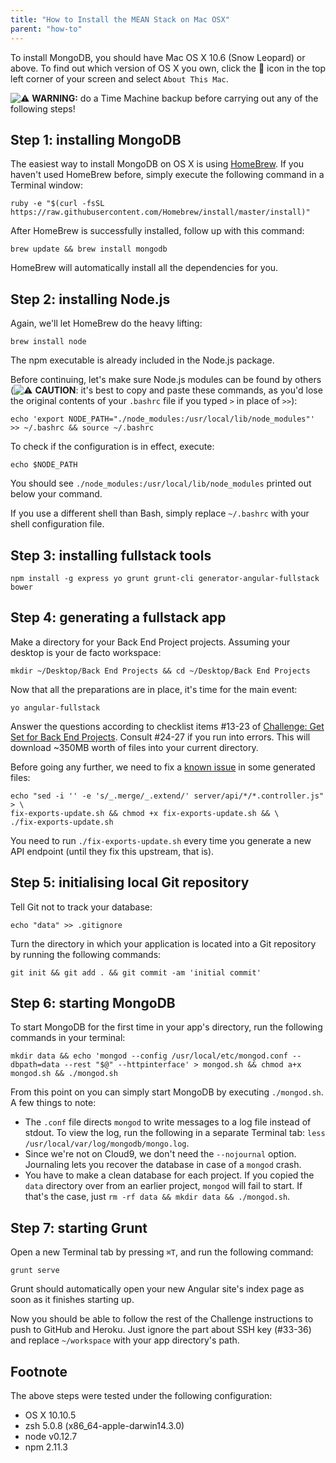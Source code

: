 ```yaml
---
title: "How to Install the MEAN Stack on Mac OSX"
parent: "how-to"
---
```


To install MongoDB, you should have Mac OS X 10.6 (Snow Leopard) or above. To find out which version of OS X you own, click the  icon in the top left corner of your screen and select `About This Mac`.

![:warning:](//forum.freecodecamp.com/images/emoji/emoji_one/warning.png?v=2 ":warning:") **WARNING:** do a Time Machine backup before carrying out any of the following steps!

## Step 1: installing MongoDB

The easiest way to install MongoDB on OS X is using [HomeBrew](http://brew.sh/). If you haven't used HomeBrew before, simply execute the following command in a Terminal window:

    ruby -e "$(curl -fsSL https://raw.githubusercontent.com/Homebrew/install/master/install)"

After HomeBrew is successfully installed, follow up with this command:

    brew update && brew install mongodb

HomeBrew will automatically install all the dependencies for you.

## Step 2: installing Node.js

Again, we'll let HomeBrew do the heavy lifting:

    brew install node

The npm executable is already included in the Node.js package.

Before continuing, let's make sure Node.js modules can be found by others (![:warning:](//forum.freecodecamp.com/images/emoji/emoji_one/warning.png?v=2 ":warning:") **CAUTION**: it's best to copy and paste these commands, as you'd lose the original contents of your `.bashrc` file if you typed `>` in place of `>>`):

    echo 'export NODE_PATH="./node_modules:/usr/local/lib/node_modules"' >> ~/.bashrc && source ~/.bashrc

To check if the configuration is in effect, execute:

    echo $NODE_PATH

You should see `./node_modules:/usr/local/lib/node_modules` printed out below your command.

If you use a different shell than Bash, simply replace `~/.bashrc` with your shell configuration file.

## Step 3: installing fullstack tools

    npm install -g express yo grunt grunt-cli generator-angular-fullstack bower

## Step 4: generating a fullstack app

Make a directory for your Back End Project projects. Assuming your desktop is your de facto workspace:

    mkdir ~/Desktop/Back End Projects && cd ~/Desktop/Back End Projects

Now that all the preparations are in place, it's time for the main event:

    yo angular-fullstack

Answer the questions according to checklist items <span class="hashtag">#13-23</span> of [Challenge: Get Set for Back End Projects](http://www.freecodecamp.com/challenges/get-set-for-our-back-end-development-projects). Consult <span class="hashtag">#24-27</span> if you run into errors. This will download ~350MB worth of files into your current directory.

Before going any further, we need to fix a [known issue](https://github.com/clnhll/guidetobasejumps#fixing-exportsupdate) in some generated files:

    echo "sed -i '' -e 's/_.merge/_.extend/' server/api/*/*.controller.js" > \
    fix-exports-update.sh && chmod +x fix-exports-update.sh && \
    ./fix-exports-update.sh

You need to run `./fix-exports-update.sh` every time you generate a new API endpoint (until they fix this upstream, that is).

## Step 5: initialising local Git repository

Tell Git not to track your database:

    echo "data" >> .gitignore

Turn the directory in which your application is located into a Git repository by running the following commands:

    git init && git add . && git commit -am 'initial commit'

## Step 6: starting MongoDB

To start MongoDB for the first time in your app's directory, run the following commands in your terminal:

    mkdir data && echo 'mongod --config /usr/local/etc/mongod.conf --dbpath=data --rest "$@" --httpinterface' > mongod.sh && chmod a+x mongod.sh && ./mongod.sh

From this point on you can simply start MongoDB by executing `./mongod.sh`. A few things to note:

*   The `.conf` file directs `mongod` to write messages to a log file instead of stdout. To view the log, run the following in a separate Terminal tab: `less /usr/local/var/log/mongodb/mongo.log`.
*   Since we're not on Cloud9, we don't need the `--nojournal` option. Journaling lets you recover the database in case of a `mongod` crash.
*   You have to make a clean database for each project. If you copied the `data` directory over from an earlier project, `mongod` will fail to start. If that's the case, just `rm -rf data && mkdir data && ./mongod.sh`.

## Step 7: starting Grunt

Open a new Terminal tab by pressing `⌘T`, and run the following command:

    grunt serve

Grunt should automatically open your new Angular site's index page as soon as it finishes starting up.

Now you should be able to follow the rest of the Challenge instructions to push to GitHub and Heroku. Just ignore the part about SSH key (#33-36) and replace `~/workspace` with your app directory's path.

## Footnote

The above steps were tested under the following configuration:

*   OS X 10.10.5
*   zsh 5.0.8 (x86_64-apple-darwin14.3.0)
*   node v0.12.7
*   npm 2.11.3

